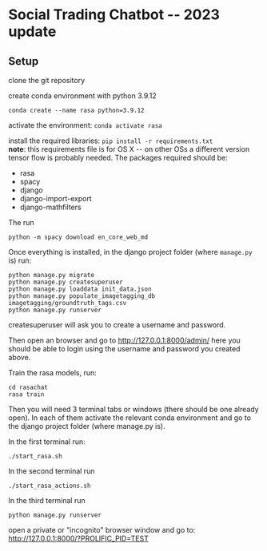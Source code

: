 # Social Trading Chatbot -- 2023 update

## Setup
clone the git repository

create conda environment with python 3.9.12

`conda create --name rasa python=3.9.12`

activate the environment: `conda activate rasa`

install the required libraries: `pip install -r requirements.txt` <br>
**note**: this requirements file is for OS X -- on other OSs a different version tensor flow is probably needed. The packages required should be:
- rasa
- spacy
- django
- django-import-export
- django-mathfilters

The run 

```
python -m spacy download en_core_web_md
```

Once everything is installed, in the django project folder (where `manage.py` is) run:

```
python manage.py migrate
python manage.py createsuperuser
python manage.py loaddata init_data.json
python manage.py populate_imagetagging_db imagetagging/groundtruth_tags.csv
python manage.py runserver
```
createsuperuser will ask you to create a username and password.

Then open an browser and go to http://127.0.0.1:8000/admin/
here you should be able to login using the username and password you created above.

Train the rasa models, run:
```
cd rasachat
rasa train
```

Then you will need 3 terminal tabs or windows (there should be one already open). In each of them activate the relevant conda environment and go to the django project folder (where manage.py is).

In the first terminal run:

```
./start_rasa.sh
```

In the second terminal run

```
./start_rasa_actions.sh
```

In the third terminal run

```
python manage.py runserver
```

open a private or "incognito" browser window and go to:
http://127.0.0.1:8000/?PROLIFIC_PID=TEST
 
